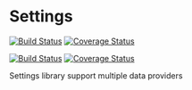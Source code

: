 Settings
========

[![Build Status](https://travis-ci.org/wotek/settings.png?branch=master)](https://travis-ci.org/wotek/settings)
[![Coverage Status](https://coveralls.io/repos/wotek/settings/badge.png?branch=master)](https://coveralls.io/r/wotek/settings?branch=master)

[![Build Status](https://travis-ci.org/wotek/settings.png?branch=develop)](https://travis-ci.org/wotek/settings)
[![Coverage Status](https://coveralls.io/repos/wotek/settings/badge.png?branch=develop)](https://coveralls.io/r/wotek/settings?branch=develop)

Settings library support multiple data providers
